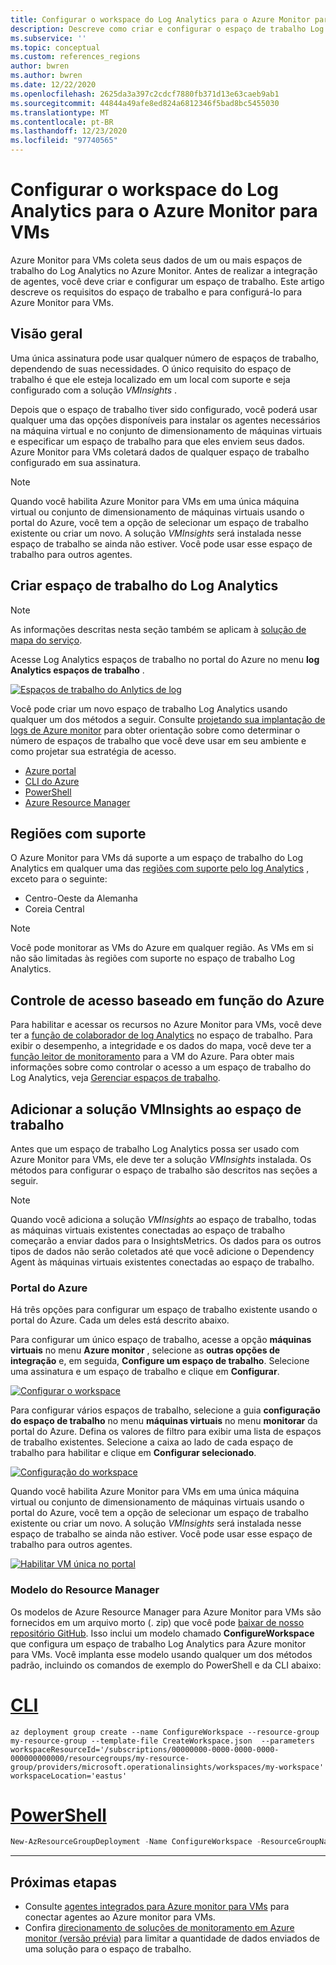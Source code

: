 ```yaml
---
title: Configurar o workspace do Log Analytics para o Azure Monitor para VMs
description: Descreve como criar e configurar o espaço de trabalho Log Analytics usado pelo Azure Monitor para VMs.
ms.subservice: ''
ms.topic: conceptual
ms.custom: references_regions
author: bwren
ms.author: bwren
ms.date: 12/22/2020
ms.openlocfilehash: 2625da3a397c2cdcf7880fb371d13e63caeb9ab1
ms.sourcegitcommit: 44844a49afe8ed824a6812346f5bad8bc5455030
ms.translationtype: MT
ms.contentlocale: pt-BR
ms.lasthandoff: 12/23/2020
ms.locfileid: "97740565"
---
```

# <a name="configure-log-analytics-workspace-for-azure-monitor-for-vms"></a>Configurar o workspace do Log Analytics para o Azure Monitor para VMs
Azure Monitor para VMs coleta seus dados de um ou mais espaços de trabalho do Log Analytics no Azure Monitor. Antes de realizar a integração de agentes, você deve criar e configurar um espaço de trabalho. Este artigo descreve os requisitos do espaço de trabalho e para configurá-lo para Azure Monitor para VMs.

## <a name="overview"></a>Visão geral
Uma única assinatura pode usar qualquer número de espaços de trabalho, dependendo de suas necessidades. O único requisito do espaço de trabalho é que ele esteja localizado em um local com suporte e seja configurado com a solução *VMInsights* .

Depois que o espaço de trabalho tiver sido configurado, você poderá usar qualquer uma das opções disponíveis para instalar os agentes necessários na máquina virtual e no conjunto de dimensionamento de máquinas virtuais e especificar um espaço de trabalho para que eles enviem seus dados. Azure Monitor para VMs coletará dados de qualquer espaço de trabalho configurado em sua assinatura.

> [!NOTE]
> Quando você habilita Azure Monitor para VMs em uma única máquina virtual ou conjunto de dimensionamento de máquinas virtuais usando o portal do Azure, você tem a opção de selecionar um espaço de trabalho existente ou criar um novo. A solução *VMInsights* será instalada nesse espaço de trabalho se ainda não estiver. Você pode usar esse espaço de trabalho para outros agentes.


## <a name="create-log-analytics-workspace"></a>Criar espaço de trabalho do Log Analytics

>[!NOTE]
>As informações descritas nesta seção também se aplicam à [solução de mapa do serviço](service-map.md). 

Acesse Log Analytics espaços de trabalho no portal do Azure no menu **log Analytics espaços de trabalho** .

[![Espaços de trabalho do Anlytics de log](media/vminsights-configure-workspace/log-analytics-workspaces.png)](media/vminsights-configure-workspace/log-analytics-workspaces.png#lightbox)

Você pode criar um novo espaço de trabalho Log Analytics usando qualquer um dos métodos a seguir. Consulte [projetando sua implantação de logs de Azure monitor](../platform/design-logs-deployment.md) para obter orientação sobre como determinar o número de espaços de trabalho que você deve usar em seu ambiente e como projetar sua estratégia de acesso.


* [Azure portal](../../azure-monitor/learn/quick-create-workspace.md)
* [CLI do Azure](../../azure-monitor/learn/quick-create-workspace-cli.md)
* [PowerShell](../platform/powershell-workspace-configuration.md)
* [Azure Resource Manager](../samples/resource-manager-workspace.md)

## <a name="supported-regions"></a>Regiões com suporte
O Azure Monitor para VMs dá suporte a um espaço de trabalho do Log Analytics em qualquer uma das [regiões com suporte pelo log Analytics](https://azure.microsoft.com/global-infrastructure/services/?products=monitor&regions=all) , exceto para o seguinte:

- Centro-Oeste da Alemanha
- Coreia Central

>[!NOTE]
>Você pode monitorar as VMs do Azure em qualquer região. As VMs em si não são limitadas às regiões com suporte no espaço de trabalho Log Analytics.

## <a name="azure-role-based-access-control"></a>Controle de acesso baseado em função do Azure
Para habilitar e acessar os recursos no Azure Monitor para VMs, você deve ter a [função de colaborador de log Analytics](../platform/manage-access.md#manage-access-using-azure-permissions) no espaço de trabalho. Para exibir o desempenho, a integridade e os dados do mapa, você deve ter a [função leitor de monitoramento](../platform/roles-permissions-security.md#built-in-monitoring-roles) para a VM do Azure. Para obter mais informações sobre como controlar o acesso a um espaço de trabalho do Log Analytics, veja [Gerenciar espaços de trabalho](../platform/manage-access.md).

## <a name="add-vminsights-solution-to-workspace"></a>Adicionar a solução VMInsights ao espaço de trabalho
Antes que um espaço de trabalho Log Analytics possa ser usado com Azure Monitor para VMs, ele deve ter a solução *VMInsights* instalada. Os métodos para configurar o espaço de trabalho são descritos nas seções a seguir.

> [!NOTE]
> Quando você adiciona a solução *VMInsights* ao espaço de trabalho, todas as máquinas virtuais existentes conectadas ao espaço de trabalho começarão a enviar dados para o InsightsMetrics. Os dados para os outros tipos de dados não serão coletados até que você adicione o Dependency Agent às máquinas virtuais existentes conectadas ao espaço de trabalho.

### <a name="azure-portal"></a>Portal do Azure
Há três opções para configurar um espaço de trabalho existente usando o portal do Azure. Cada um deles está descrito abaixo.

Para configurar um único espaço de trabalho, acesse a opção **máquinas virtuais** no menu **Azure monitor** , selecione as **outras opções de integração** e, em seguida, **Configure um espaço de trabalho**. Selecione uma assinatura e um espaço de trabalho e clique em **Configurar**.

[![Configurar o workspace](media/vminsights-enable-at-scale-policy/configure-workspace.png)](media/vminsights-enable-at-scale-policy/configure-workspace.png#lightbox)

Para configurar vários espaços de trabalho, selecione a guia **configuração do espaço de trabalho** no menu **máquinas virtuais** no menu **monitorar** da portal do Azure. Defina os valores de filtro para exibir uma lista de espaços de trabalho existentes. Selecione a caixa ao lado de cada espaço de trabalho para habilitar e clique em **Configurar selecionado**.

[![Configuração do workspace](media/vminsights-enable-at-scale-policy/workspace-configuration.png)](media/vminsights-enable-at-scale-policy/workspace-configuration.png#lightbox)


Quando você habilita Azure Monitor para VMs em uma única máquina virtual ou conjunto de dimensionamento de máquinas virtuais usando o portal do Azure, você tem a opção de selecionar um espaço de trabalho existente ou criar um novo. A solução *VMInsights* será instalada nesse espaço de trabalho se ainda não estiver. Você pode usar esse espaço de trabalho para outros agentes.

[![Habilitar VM única no portal](media/vminsights-enable-single-vm/enable-vminsights-vm-portal.png)](media/vminsights-enable-single-vm/enable-vminsights-vm-portal.png#lightbox)


### <a name="resource-manager-template"></a>Modelo do Resource Manager
Os modelos de Azure Resource Manager para Azure Monitor para VMs são fornecidos em um arquivo morto (. zip) que você pode [baixar de nosso repositório GitHub](https://aka.ms/VmInsightsARMTemplates). Isso inclui um modelo chamado **ConfigureWorkspace** que configura um espaço de trabalho Log Analytics para Azure monitor para VMs. Você implanta esse modelo usando qualquer um dos métodos padrão, incluindo os comandos de exemplo do PowerShell e da CLI abaixo: 

# <a name="cli"></a>[CLI](#tab/CLI)

```azurecli
az deployment group create --name ConfigureWorkspace --resource-group my-resource-group --template-file CreateWorkspace.json  --parameters workspaceResourceId='/subscriptions/00000000-0000-0000-0000-000000000000/resourcegroups/my-resource-group/providers/microsoft.operationalinsights/workspaces/my-workspace' workspaceLocation='eastus'

```

# <a name="powershell"></a>[PowerShell](#tab/PowerShell)

```powershell
New-AzResourceGroupDeployment -Name ConfigureWorkspace -ResourceGroupName my-resource-group -TemplateFile ConfigureWorkspace.json -workspaceResourceId /subscriptions/00000000-0000-0000-0000-000000000000/resourcegroups/my-resource-group/providers/microsoft.operationalinsights/workspaces/my-workspace -location eastus
```

---



## <a name="next-steps"></a>Próximas etapas
- Consulte [agentes integrados para Azure monitor para VMs](vminsights-enable-overview.md) para conectar agentes ao Azure monitor para VMs.
- Confira [direcionamento de soluções de monitoramento em Azure monitor (versão prévia)](solution-targeting.md) para limitar a quantidade de dados enviados de uma solução para o espaço de trabalho.
